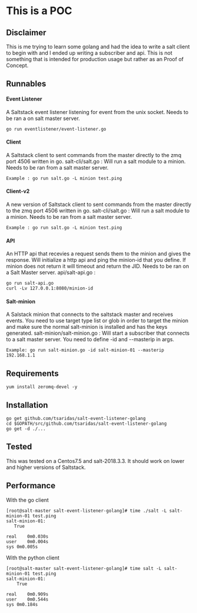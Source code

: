 # This is a POC 

## Disclaimer
This is me trying to learn some golang and had the idea to write a salt client to begin with and I ended up writing a subscriber and api. This is not something that is intended for production usage but rather as an Proof of Concept. 

## Runnables
#### Event Listener
A Saltstack event listener listening for event from the unix socket. Needs to be ran a on salt master server.
```
go run eventlistener/event-listener.go
```

#### Client
A Saltstack client to sent commands from the master directly to the zmq port 4506 written in go.
salt-cli/salt.go : Will run a salt module to a minion. Needs to be ran from a salt master server.
```
Example : go run salt.go -L minion test.ping
```

#### Client-v2
A new version of Saltstack client to sent commands from the master directly to the zmq port 4506 written in go.
salt-cli/salt.go : Will run a salt module to a minion. Needs to be ran from a salt master server.
```
Example : go run salt.go -L minion test.ping
```

#### API
An HTTP api that recevies a request sends them to the minion and gives the response. Will initialize a http api and ping the minion-id that you define. If minion does not return it will timeout and return the JID. Needs to be ran on a Salt Master server.
api/salt-api.go : 
```
go run salt-api.go
curl -Lv 127.0.0.1:8080/minion-id
```

#### Salt-minion
A Salstack minion that connects to the saltstack master and receives events. You need to use target type list or glob in order to target the minion and make sure the normal salt-minion is installed and has the keys generated. 
salt-minion/salt-minion.go : Will start a subscriber that connects to a salt master server. You need to define -id and --masterip in args.
```
Example: go run salt-minion.go -id salt-minion-01 --masterip 192.168.1.1
```

## Requirements
```
yum install zeromq-devel -y
```

## Installation
```
go get github.com/tsaridas/salt-event-listener-golang
cd $GOPATH/src/github.com/tsaridas/salt-event-listener-golang
go get -d ./...
```

## Tested
This was tested on a Centos7.5 and salt-2018.3.3. It should work on lower and higher versions of Saltstack.

## Performance
With the go client
```
[root@salt-master salt-event-listener-golang]# time ./salt -L salt-minion-01 test.ping
salt-minion-01:
   True

real	0m0.030s
user	0m0.004s
sys	0m0.005s
```
With the python client
```
[root@salt-master salt-event-listener-golang]# time salt -L salt-minion-01 test.ping
salt-minion-01:
    True

real	0m0.909s
user	0m0.544s
sys	0m0.184s
```

